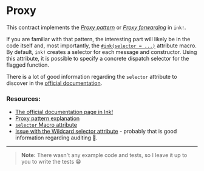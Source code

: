 # Proxy

This contract implements the [_Proxy pattern_](https://medium.com/geekculture/proxy-contract-7f05ff50a2c7) or [_Proxy forwarding_](https://use.ink/basics/upgradeable-contracts/#proxy-forwarding) in `ink!`.

If you are familiar with that pattern, the interesting part will likely be in the code itself and, most importantly, the [`#ink(selector = ...)`](https://use.ink/macros-attributes/selector/) attribute macro.
<br>
By default, `ink!` creates a selector for each message and constructor. Using this attribute, it is possible to specify a concrete dispatch selector for the flagged function.

There is a lot of good information regarding the `selector` attribute to discover in the [official documentation](https://use.ink/macros-attributes/selector/).

### Resources:

- [The official documentation page in Ink!](https://use.ink/basics/upgradeable-contracts/#proxy-forwarding)
- [Proxy pattern explanation](https://blog.openzeppelin.com/proxy-patterns)
- [`selector` Macro attribute](https://use.ink/macros-attributes/selector/)
- [Issue with the Wildcard selector attribute](https://github.com/use-ink/ink/issues/1676) - probably that is good information regarding auditing 🤔.

---

> **Note:** There wasn't any example code and tests, so I leave it up to you to write the tests 😁
